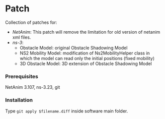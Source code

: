 # Patch
Collection of patches for:
* _NetAnim_: This patch will remove the limitation for old version of netanim xml files.
* _ns-3_:
	* Obstacle Model: original Obstacle Shadowing Model
	* NS2 Mobility Model: modification of Ns2MobilityHelper class in which the model
	can read only the initial positions (fixed mobility)
	* 3D Obstacle Model: 3D extension of Obstacle Shadowing Model


### Prerequisites
NetAnim 3.107, ns-3.23, git

### Installation
Type `git apply $filename.diff` inside software main folder.
